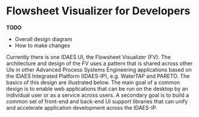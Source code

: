 # Flowsheet Visualizer for Developers

**TODO** 
* Overall design diagram
* How to make changes

Currently there is one IDAES UI, the Flowsheet Visualizer (FV).
The architecture and design of the FV uses a pattern that is shared
across other UIs in other Advanced Process Systems Engineering applications
based on the IDAES Integrated Platform (IDAES-IP), e.g. WaterTAP and PARETO.
The basics of this design are illustrated below.
The main goal of a common design is to enable web applications that can be
run on the desktop by an individual user or as a service across users.
A secondary goal is to build a common set of front-end and 
back-end UI support libraries that can unify and accelerate application
development across the IDAES-IP.
